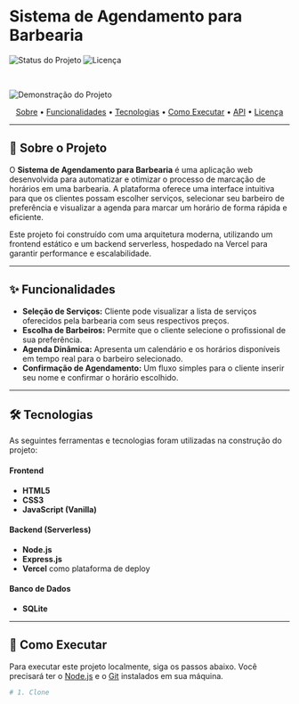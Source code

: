 # Sistema de Agendamento para Barbearia

![Status do Projeto](https://img.shields.io/badge/status-em%20desenvolvimento-yellow)
![Licença](https://img.shields.io/badge/license-MIT-blue.svg)

<br>

![Demonstração do Projeto](./caminho/para/sua/demo.gif)

<p align="center">
  <a href="#-sobre-o-projeto">Sobre</a> •
  <a href="#-funcionalidades">Funcionalidades</a> •
  <a href="#-tecnologias">Tecnologias</a> •
  <a href="#-como-executar">Como Executar</a> •
  <a href="#-endpoints-da-api">API</a> •
  <a href="#-licença">Licença</a>
</p>

---

## 📖 Sobre o Projeto

O **Sistema de Agendamento para Barbearia** é uma aplicação web desenvolvida para automatizar e otimizar o processo de marcação de horários em uma barbearia. A plataforma oferece uma interface intuitiva para que os clientes possam escolher serviços, selecionar seu barbeiro de preferência e visualizar a agenda para marcar um horário de forma rápida e eficiente.

Este projeto foi construído com uma arquitetura moderna, utilizando um frontend estático e um backend serverless, hospedado na Vercel para garantir performance e escalabilidade.

---

## ✨ Funcionalidades

-   **Seleção de Serviços:** Cliente pode visualizar a lista de serviços oferecidos pela barbearia com seus respectivos preços.
-   **Escolha de Barbeiros:** Permite que o cliente selecione o profissional de sua preferência.
-   **Agenda Dinâmica:** Apresenta um calendário e os horários disponíveis em tempo real para o barbeiro selecionado.
-   **Confirmação de Agendamento:** Um fluxo simples para o cliente inserir seu nome e confirmar o horário escolhido.

---

## 🛠️ Tecnologias

As seguintes ferramentas e tecnologias foram utilizadas na construção do projeto:

#### **Frontend**

-   **HTML5**
-   **CSS3**
-   **JavaScript (Vanilla)**

#### **Backend (Serverless)**

-   **Node.js**
-   **Express.js**
-   **Vercel** como plataforma de deploy

#### **Banco de Dados**

-   **SQLite**

---

## 🚀 Como Executar

Para executar este projeto localmente, siga os passos abaixo. Você precisará ter o [Node.js](https://nodejs.org/en/) e o [Git](https://git-scm.com/) instalados em sua máquina.

```bash
# 1. Clone
